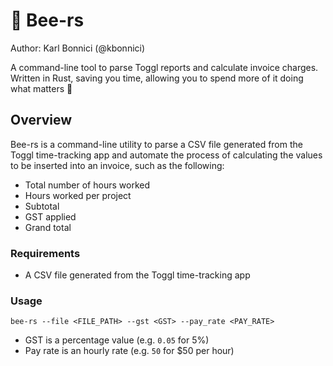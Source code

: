 # 🍻 Bee-rs
Author: Karl Bonnici (@kbonnici)

A command-line tool to parse Toggl reports and calculate invoice charges. Written in Rust, saving you time, allowing you to spend more of it
doing what matters 🍺

## Overview
Bee-rs is a command-line utility to parse a CSV file generated from the Toggl time-tracking app and automate the process of calculating the values 
to be inserted into an invoice, such as the following:

* Total number of hours worked
* Hours worked per project
* Subtotal
* GST applied
* Grand total

### Requirements
* A CSV file generated from the Toggl time-tracking app

### Usage
```
bee-rs --file <FILE_PATH> --gst <GST> --pay_rate <PAY_RATE>
```
* GST is a percentage value (e.g. `0.05` for 5%)
* Pay rate is an hourly rate (e.g. `50` for $50 per hour)

